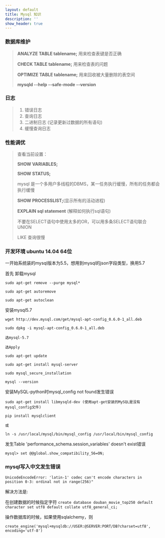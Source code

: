 ```yaml
---
layout: default
title: Mysql 知识
description: ''
show_header: true
---
```


### 数据库维护

> **ANALYZE TABLE tablename;** 用来检查表键是否正确
>
> **CHECK TABLE tablename;** 用来检查表的问题
>
> **OPTIMIZE TABLE tablename;** 用来回收被大量删除的表空间
>
> **mysqld --help --safe-mode --version**

### 日志

> 1. 错误日志
> 2. 查询日志
> 3. 二进制日志 (记录更新过数据的所有语句)
> 4. 缓慢查询日志

### 性能调优

> 查看当前设置：
>
> **SHOW VARIABLES;**
>
> **SHOW STATUS;**
>
> mysql 是一个多用户多线程的DBMS，某一任务执行缓慢，所有的任务都会执行缓慢
>
> **SHOW PROCESSLIST;**(显示所有的活动进程)
>
> **EXPLAIN sql statement** (解释如何执行sql语句)
>
> 不要在SELECT语句中使用太多的OR，可以用多条SELECT语句联合UNION
>
> LIKE 查询很慢


### 开发环境 ubuntu 14.04 64位

一开始系统装的mysql版本为5.5，想用到mysql的json字段类型，换用5.7

首先 卸载mysql

```
sudo apt-get remove --purge mysql*

sudo apt-get autoremove

sudo apt-get autoclean
```

安装mysql5.7

```
wget http://dev.mysql.com/get/mysql-apt-config_0.6.0-1_all.deb

sudo dpkg -i mysql-apt-config_0.6.0-1_all.deb

选mysql-5.7

选Apply

sudo apt-get update

sudo apt-get install mysql-server

sudo mysql_secure_installation

mysql --version
```

安装MySQL-python时mysql_config not found发生错误

```
sudo apt-get install libmysqld-dev (使用apt-get安装的MySQL是没有mysql_config文件)

pip install mysqlclient

或

ln -s /usr/local/mysql/bin/mysql_config /usr/local/bin/mysql_config
```

发生Table 'performance_schema.session_variables' doesn't exist错误
```
mysql> set @@global.show_compatibility_56=ON;
```

### mysql写入中文发生错误

```UnicodeEncodeError: 'latin-1' codec can't encode characters in position 0-3: ordinal not in range(256)"```

解决方法是:

在创建数据的时候指定字符
```create database douban_movie_top250 default character set utf8 default collate utf8_general_ci;```

操作数据库的时候，如果使用sqlalchemy，则

```create_engine('mysql+mysqldb://USER:@SERVER:PORT/DB?charset=utf8', encoding='utf-8')```
